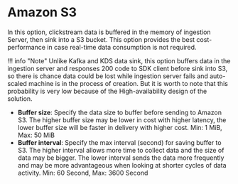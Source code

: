 # Amazon S3
In this option, clickstream data is buffered in the memory of ingestion Server, then sink into a S3 bucket. This option provides the best cost-performance in case real-time data consumption is not required. 

!!! info "Note"
    Unlike Kafka and KDS data sink, this option buffers data in the ingestion server and responses 200 code to SDK client before sink into S3, so there is chance data could be lost while ingestion server fails and auto-scaled machine is in the process of creation. But it is worth to note that this probability is very low because of the High-availability design of the solution.

* **Buffer size**: Specify the data size to buffer before sending to Amazon S3. The higher buffer size may be lower in cost with higher latency, the lower buffer size will be faster in delivery with higher cost. Min: 1 MiB, Max: 50 MiB
* **Buffer interval**: Specify the max interval (second) for saving buffer to S3. The higher interval allows more time to collect data and the size of data may be bigger. The lower interval sends the data more frequently and may be more advantageous when looking at shorter cycles of data activity. Min: 60 Second, Max: 3600 Second